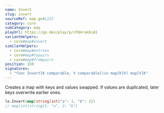 ```yaml
---
name: Invert
slug: invert
sourceRef: map.go#L222
category: core
subCategory: map
playUrl: https://go.dev/play/p/rFQ4rak6iA1
variantHelpers:
  - core#map#invert
similarHelpers:
  - core#map#entries
  - core#map#topairs
  - core#map#frompairs
position: 150
signatures:
  - "func Invert[K comparable, V comparable](in map[K]V) map[V]K"
---
```


Creates a map with keys and values swapped. If values are duplicated, later keys overwrite earlier ones.

```go
lo.Invert(map[string]int{"a": 1, "b": 2})
// map[int]string{1: "a", 2: "b"}
```


